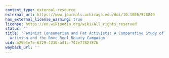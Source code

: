 ```yaml
---
content_type: external-resource
external_url: https://www.journals.uchicago.edu/doi/10.1086/528849
has_external_license_warning: true
license: https://en.wikipedia.org/wiki/All_rights_reserved
status: ''
title: 'Feminist Consumerism and Fat Activists: A Comparative Study of Grassroots
  Activism and the Dove Real Beauty Campaign'
uid: a29efe7e-6329-4230-a41c-742e7782f876
wayback_url: ''
---
```

